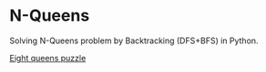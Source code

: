 # N-Queens

Solving N-Queens problem by Backtracking (DFS+BFS) in Python.

[Eight queens puzzle](https://en.wikipedia.org/wiki/Eight_queens_puzzle)
